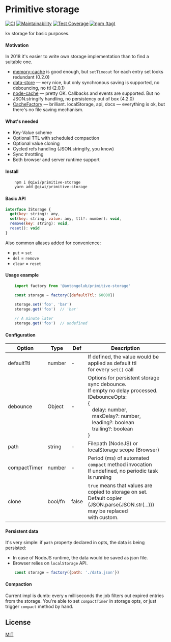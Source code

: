 # Primitive storage

[![CI](https://github.com/qiwi/primitive-storage/actions/workflows/ci.yaml/badge.svg?branch=master)](https://github.com/qiwi/primitive-storage/actions/workflows/ci.yaml)
[![Maintainability](https://api.codeclimate.com/v1/badges/b2f9b667caf025244af1/maintainability)](https://codeclimate.com/github/qiwi/primitive-storage/maintainability)
[![Test Coverage](https://api.codeclimate.com/v1/badges/b2f9b667caf025244af1/test_coverage)](https://codeclimate.com/github/qiwi/primitive-storage/test_coverage)
[![npm (tag)](https://img.shields.io/npm/v/@qiwi/primitive-storage/latest.svg)](https://www.npmjs.com/package/@qiwi/primitive-storage)

kv storage for basic purposes.  

#### Motivation
In 2018 it's easier to write own storage implementation than to find a suitable one.
* [memory-cache](https://www.npmjs.com/package/memory-cache) is good enough, but `setTimeout` for each entry set looks redundant (0.2.0)
* [data-store](https://www.npmjs.com/package/data-store) — very nice, but only synchronous saving is supported, no debouncing, no ttl (2.0.1)
* [node-cache](https://www.npmjs.com/package/node-cache) — pretty OK. Callbacks and events are supported. But no JSON.stringify handling, no persistency out of box (4.2.0)
* [CacheFactory](https://github.com/jmdobry/CacheFactory) — brilliant. localStorage, api, docs — everything is ok, but there's no file saving mechanism.

#### What's needed
* Key-Value scheme
* Optional TTL with scheduled compaction
* Optional value cloning
* Cycled refs handling (JSON.stringify, you know)
* Sync throttling
* Both browser and server runtime support

#### Install
```bash
    npm i @qiwi/primitive-storage
    yarn add @qiwi/primitive-storage
```

#### Basic API
```javascript
interface IStorage {
  get(key: string): any,
  set(key: string, value: any, ttl?: number): void,
  remove(key: string): void,
  reset(): void
}
```
Also common aliases added for convenience:
* `put` = `set`
* `del` = `remove`
* `clear` = `reset`

#### Usage example
```javascript
    import factory from '@antongolub/primitive-storage'

    const storage = factory({defaultTtl: 60000})

    storage.set('foo', 'bar')
    storage.get('foo')  // 'bar'
    
    // A minute later
    storage.get('foo')  // undefined
```

#### Configuration

| Option        | Type    | Def     | Description                                            |
|---------------|---------|---------|--------------------------------------------------------|
| defaultTtl    | number  | -       | If defined, the value would be applied as default ttl<br/>for every `set()` call |
| debounce      | Object  | -       | Options for persistent storage sync debounce.<br/> If empty no delay processed. IDebounceOpts:<br/>{<br/>   delay: number,<br/>   maxDelay?: number,<br/>   leading?: boolean<br/>   trailing?: boolean<br/>}|
| path          | string  | -       | Filepath (NodeJS) or localStorage scope (Browser)      |
| compactTimer  | number  | -       | Period (ms) of automated `compact` method invocation<br/>If undefined, no periodic task is running |
| clone         | bool/fn | false   | `true` means that values are copied to storage on set.<br/>Default copier (JSON.parse(JSON.str(...))) may be replaced <br/>with custom. |


#### Persistent data
It's very simple: if `path` property declared in opts, the data is being persisted: 
* In case of NodeJS runtime, the data would be saved as json file. 
* Browser relies on `localStorage` API.
```javascript
    const storage = factory({path: './data.json'})
```

#### Compaction
Current impl is dumb: every `n` milliseconds the job filters out expired entries from the storage.
You're able to set `compactTimer` in storage opts, or just trigger `compact` method by hand.

## License
[MIT](./LICENSE)
